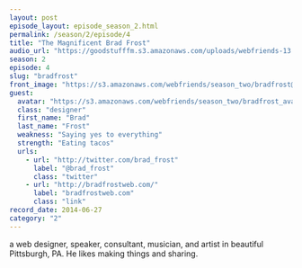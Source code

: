 ```yaml
---
layout: post
episode_layout: episode_season_2.html
permalink: /season/2/episode/4
title: "The Magnificent Brad Frost"
audio_url: "https://goodstufffm.s3.amazonaws.com/uploads/webfriends-13.mp3"
season: 2
episode: 4
slug: "bradfrost"
front_image: "https://s3.amazonaws.com/webfriends/season_two/bradfrost@2X.png"
guest:
  avatar: "https://s3.amazonaws.com/webfriends/season_two/bradfrost_avatar.jpg"
  class: "designer"
  first_name: "Brad"
  last_name: "Frost"
  weakness: "Saying yes to everything"
  strength: "Eating tacos"
  urls:
    - url: "http://twitter.com/brad_frost"
      label: "@brad_frost"
      class: "twitter"
    - url: "http://bradfrostweb.com/"
      label: "bradfrostweb.com"
      class: "link"
record_date: 2014-06-27
category: "2"
---
```

a web designer, speaker, consultant, musician, and artist in beautiful Pittsburgh, PA. He likes making things and sharing.
